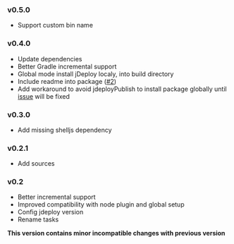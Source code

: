 ### v0.5.0

- Support custom bin name

### v0.4.0

- Update dependencies
- Better Gradle incremental support
- Global mode install jDeploy localy, into build directory
- Include readme into package ([#2](https://github.com/neworld/gradle-jdeploy-plugin/issues/2))
- Add workaround to avoid jdeployPublish to install package globally until [issue](https://github.com/shannah/jdeploy/issues/6) will be fixed

### v0.3.0

- Add missing shelljs dependency

### v0.2.1

- Add sources

### v0.2

- Better incremental support
- Improved compatibility with node plugin and global setup
- Config jdeploy version
- Rename tasks

**This version contains minor incompatible changes with previous version**
